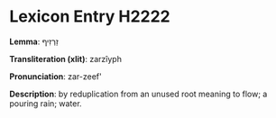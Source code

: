 # Lexicon Entry H2222

**Lemma**: זַרְזִיף

**Transliteration (xlit)**: zarzîyph

**Pronunciation**: zar-zeef'

**Description**:
by reduplication from an unused root meaning to flow; a pouring rain; water.
